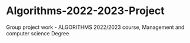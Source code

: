 # Algorithms-2022-2023-Project
Group project work - ALGORITHMS 2022/2023 course, Management and computer science Degree
